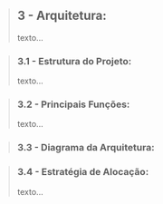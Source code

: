 >## 3 - Arquitetura:
>texto...

>### 3.1 - Estrutura do Projeto:
>texto...

>### 3.2 - Principais Funções:
>texto...

>### 3.3 - Diagrama da Arquitetura:

>### 3.4 - Estratégia de Alocação:
>texto...